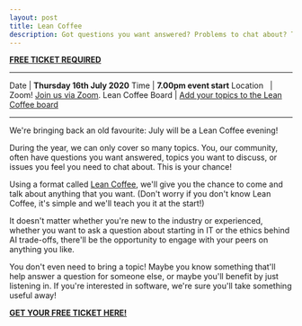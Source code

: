 ```yaml
---
layout: post
title: Lean Coffee
description: Got questions you want answered? Problems to chat about? Topics to discuss? Join our Virtual Lean Coffee!
---
```


**<a href="https://www.eventbrite.com/e/codecraft-lean-coffee-tickets-112221463418" target="_blank">FREE TICKET REQUIRED</a>**

<hr>

Date  | **Thursday 16th July 2020**
Time | **7.00pm event start**
Location &nbsp; | Zoom! [Join us via Zoom](https://us02web.zoom.us/j/87011133455?pwd=UkVSSTEwRFRjeXlEbnNPTWFHdGNVZz09).
Lean Coffee Board | [Add your topics to the Lean Coffee board](https://www.leancoffeetable.com/TaskBoard/View/9520a711-6b26-467c-9f8e-f6b2674a273c?guest=true)

<hr>

We're bringing back an old favourite: July will be a Lean Coffee evening!

During the year, we can only cover so many topics. You, our community, often have questions you want answered, topics you want to discuss, or issues you feel you need to chat about. This is your chance!

Using a format called  <a href="http://leancoffee.org/" target="_blank">Lean Coffee</a>, we'll give you the chance to come and talk about anything that you want. (Don't worry if you don't know Lean Coffee, it's simple and we'll teach you it at the start!)

It doesn't matter whether you're new to the industry or experienced, whether you want to ask a question about starting in IT or the ethics behind AI trade-offs, there'll be the opportunity to engage with your peers on anything you like.

You don't even need to bring a topic! Maybe you know something that'll help answer a question for someone else, or maybe you'll benefit by just listening in. If you're interested in software, we're sure you'll take something useful away!


**<a href="https://www.eventbrite.com/e/codecraft-lean-coffee-tickets-112221463418" target="_blank">GET YOUR FREE TICKET HERE!</a>**
